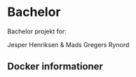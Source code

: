 # Bachelor

Bachelor projekt for:

Jesper Henriksen & Mads Gregers Rynord

## Docker informationer

